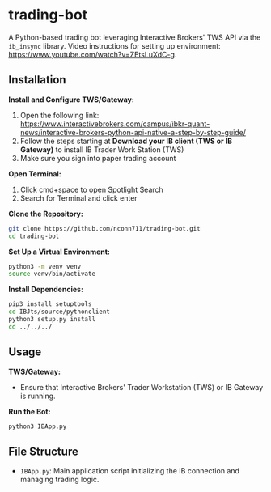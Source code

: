 # trading-bot

A Python-based trading bot leveraging Interactive Brokers' TWS API via the `ib_insync` library. Video instructions for setting up environment: https://www.youtube.com/watch?v=ZEtsLuXdC-g.

## Installation

**Install and Configure TWS/Gateway:**
1. Open the following link: https://www.interactivebrokers.com/campus/ibkr-quant-news/interactive-brokers-python-api-native-a-step-by-step-guide/
2. Follow the steps starting at **Download your IB client (TWS or IB Gateway)** to install IB Trader Work Station (TWS)
3. Make sure you sign into paper trading account

**Open Terminal:**
1. Click cmd+space to open Spotlight Search
2. Search for Terminal and click enter

**Clone the Repository:**
```bash
git clone https://github.com/nconn711/trading-bot.git
cd trading-bot
```

**Set Up a Virtual Environment:**
```bash
python3 -m venv venv
source venv/bin/activate
```

**Install Dependencies:**
```bash
pip3 install setuptools
cd IBJts/source/pythonclient
python3 setup.py install
cd ../../../
```

## Usage

**TWS/Gateway:**

- Ensure that Interactive Brokers' Trader Workstation (TWS) or IB Gateway is running.

**Run the Bot:**
```bash
python3 IBApp.py
```

## File Structure

- `IBApp.py`: Main application script initializing the IB connection and managing trading logic.
